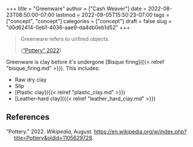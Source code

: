 +++
title = "Greenware"
author = ["Cash Weaver"]
date = 2022-08-23T08:50:00-07:00
lastmod = 2022-09-05T15:50:23-07:00
tags = ["concept", "concept"]
categories = ["concept"]
draft = false
slug = "d0d62414-0eb1-4036-aae9-da4db0eb1d52"
+++

> Greenware refers to unfired objects.
>
> (<a href="#citeproc_bib_item_1">“Pottery” 2022</a>)

Greenware is clay before it's undergone [Bisque firing]({{< relref "bisque_firing.md" >}}). This includes:

-   Raw dry clay
-   Slip
-   [Plastic clay]({{< relref "plastic_clay.md" >}})
-   [Leather-hard clay]({{< relref "leather_hard_clay.md" >}})

## References

<style>.csl-entry{text-indent: -1.5em; margin-left: 1.5em;}</style><div class="csl-bib-body">
  <div class="csl-entry"><a id="citeproc_bib_item_1"></a>“Pottery.” 2022. <i>Wikipedia</i>, August. <a href="https://en.wikipedia.org/w/index.php?title=Pottery&oldid=1105629728">https://en.wikipedia.org/w/index.php?title=Pottery&#38;oldid=1105629728</a>.</div>
</div>
